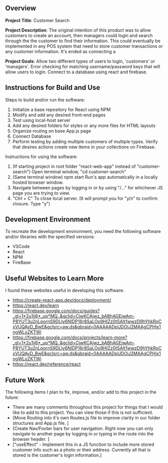 ## Overview

**Project Title**: Customer Search

**Project Description**: The original intention of this product was to allow customers to create an account, then managers could login and search through the the customer to find their information. This could eventually be implemented in any POS system that need to store customer transactions or any customer information. It's ended as connecting a

**Project Goals**: Allow two different types of users to login, 'customers' or 'managers'. Error checking for matching username/password keys that will allow users to login. Connect to a database using react and firebase.

## Instructions for Build and Use

Steps to build and/or run the software:

1. Initialize a base repository for React using NPM
2. Modify and add any desired front-end pages
3. Test using local-host server
4. Add any desired folders for styles or any more files for HTML layouts
5. Organize routing on base App.js page
6. Connect Database
7. Perform testing by adding multiple customers of multiple types. Verify that desires actions create new items in your collections on Firebase.

Instructions for using the software:

1. (If starting project in root folder "react-web-app" instead of "customer-search") Open terminal window, "cd customer-search"
2. (Same terminal window) npm start
    Run's app automatically in a locally hosted browser window.
3. Navigate between pages by logging in or by using "/..." for whichever JS page you are trying to view.
4. "Ctrl + C" To close local server. (It will prompt you for "y/n" to confirm closure. Type "y")

## Development Environment 

To recreate the development environment, you need the following software and/or libraries with the specified versions:

* VSCode
* React
* NPM
* FireBase

## Useful Websites to Learn More

I found these websites useful in developing this software:

* https://create-react-app.dev/docs/deployment/
* https://react.dev/learn
* https://firebase.google.com/docs/guides?_gl=1*2u1ij6*_up*MQ..&gclid=CjwKCAjwz_bABhAGEiwAm-P8YUT3u2nLpornS9DLly6NIDP16r8SaLOo9HIZz0tSAlt1wwzD9hYhkRoCxVUQAvD_BwE&gclsrc=aw.ds&gbraid=0AAAAADpUDOiJ2MAAgCPHjx1ngWLoZKTWj 
* https://firebase.google.com/docs/projects/learn-more?_gl=1*2u1ij6*_up*MQ..&gclid=CjwKCAjwz_bABhAGEiwAm-P8YUT3u2nLpornS9DLly6NIDP16r8SaLOo9HIZz0tSAlt1wwzD9hYhkRoCxVUQAvD_BwE&gclsrc=aw.ds&gbraid=0AAAAADpUDOiJ2MAAgCPHjx1ngWLoZKTWj 
* https://react.dev/reference/react 

## Future Work

The following items I plan to fix, improve, and/or add to this project in the future:

* There are many comments throughout this project for things that I would like to add to this project. You can view those if this is not sufficient.
* [Move Routing into it's own Routes.js file to improve clarity in our folder structures and App.js file. ] 
* [Create Nav/Footer bars for user navigation. Right now you can only navigate to another page by logging in or typing in the route into the browser header. ]
* ["useEffect" - Implement this in a JS function to include more stored customer info such as a photo or their address. Currently all that is stored is the customer's login information.]
